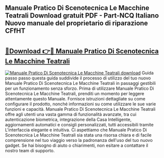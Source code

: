 ## Manuale Pratico Di Scenotecnica Le Macchine Teatrali Download gratuit PDF - Part-NCQ Italiano Nuovo manuale del proprietario di riparazione CFfHT

# <h2><a href="http://dfazglr.blite.top/?on=Manuale+Pratico+Di+Scenotecnica+Le+Macchine+Teatrali">🔗Download 👉🔴 Manuale Pratico Di Scenotecnica Le Macchine Teatrali</a></h2>

[![Manuale Pratico Di Scenotecnica Le Macchine Teatrali download](https://i.imgur.com/lujVjoI.png)](http://dfazglr.blite.top/?on=Manuale+Pratico+Di+Scenotecnica+Le+Macchine+Teatrali)
Guida passo passo questa guida suddivide il processo di utilizzo del tuo nuovo Manuale Pratico Di Scenotecnica Le Macchine Teatrali in passaggi gestibili per un funzionamento senza sforzo. Prima di utilizzare Manuale Pratico Di Scenotecnica Le Macchine Teatrali, prenditi un momento per leggere attentamente questo Manuale. Fornisce istruzioni dettagliate su come configurare il prodotto, nonché informazioni su come utilizzare le sue varie funzioni e capacità. Manuale Pratico Di Scenotecnica Le Macchine Teatrali offre agli utenti una vasta gamma di funzionalità avanzate, tra cui autenticazione biometrica, integrazione della Casa Intelligente, aggiornamenti automatici e consigli personalizzati, tutti accessibili tramite L'interfaccia elegante e intuitiva. Ci aspettiamo che Manuale Pratico Di Scenotecnica Le Macchine Teatrali sia stata una risorsa chiara e di facile comprensione nel tuo viaggio verso la padronanza dell'uso del tuo nuovo gadget. Se hai bisogno di aiuto o chiarimenti, non esitare a contattare il nostro team di supporto.
